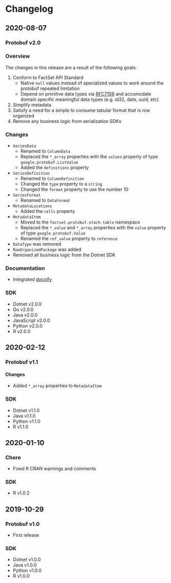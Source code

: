 # Changelog

## 2020-08-07

### Protobuf v2.0

### Overview
The changes in this release are a result of the following goals:
1. Conform to FactSet API Standard
   - Native `null` values instead of specialized values to work around the protobuf repeated limitation
   - Depend on primitive data types via [RFC7159](http://tools.ietf.org/html/rfc7159) and accomodate domain specific meaningful data types (e.g. id32, date, uuid, etc)
2. Simplify metadata
3. Satisfy a need for a simple to consume tabular format that is row organized
4. Remove any business logic from serialization SDKs

### Changes
- `SeriesData`
  - Renamed to `ColumnData`
  - Replaced the `*_array` properties with the `values` property of type `google.protobuf.ListValue`
  - Added the `definitions` property
- `SeriesDefinition`
  - Renamed to `ColumnDefinition`
  - Changed the `type` property to a `string`
  - Changed the `format` property to use the number 10
- `SeriesFormat`
  - Renamed to `DataFormat`
- `MetadataLocations`
  - Added the `cells` property
- `MetadataItem`
  - Moved to the `factset.protobuf.stach.table` namespace
  - Replaced the `*_value` and `*_array` properties with the `value` property of type `google.protobuf.Value`
  - Renamed the `ref_value` property to `reference`
- `DataType` was removed
- `RowOrganizedPackage` was added
- Removed all business logic from the Dotnet SDK

### Documentation
- Integrated [docsify](https://docsify.js.org)

### SDK
- Dotnet v2.0.0
- Go v2.0.0
- Java v2.0.0
- JavaScript v2.0.0
- Python v2.0.0
- R v2.0.0

## 2020-02-12

### Protobuf v1.1

#### Changes
- Added `*_array` properties to `MetadataItem`

### SDK
- Dotnet v1.1.0
- Java v1.1.0
- Python v1.1.0
- R v1.1.0

## 2020-01-10

### Chore
- Fixed R CRAN warnings and comments

### SDK
- R v1.0.2

## 2019-10-29

### Protobuf v1.0
- First release

### SDK
- Dotnet v1.0.0
- Java v1.0.0
- Python v1.0.0
- R v1.0.0
